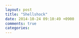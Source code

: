 ```yaml
---
layout: post
title: "Shellshock"
date: 2014-10-24 09:10:49 +0900
comments: true
categories: 
---
```

